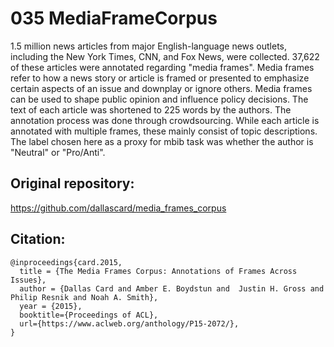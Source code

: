 # 035 MediaFrameCorpus
1.5 million news articles from
major English-language news outlets, including the New York Times, CNN, and
Fox News, were collected. 37,622 of these articles were annotated regarding "media
frames". Media frames refer to how a news story or article is framed or presented to
emphasize certain aspects of an issue and downplay or ignore others. Media frames
can be used to shape public opinion and influence policy decisions. The text of each
article was shortened to 225 words by the authors. The annotation process was done
through crowdsourcing. While each article is annotated with multiple frames, these
mainly consist of topic descriptions. The label chosen here as a proxy for mbib task was
whether the author is "Neutral" or "Pro/Anti".

## Original repository:
https://github.com/dallascard/media_frames_corpus

## Citation:
```
@inproceedings{card.2015,
  title = {The Media Frames Corpus: Annotations of Frames Across Issues},
  author = {Dallas Card and Amber E. Boydstun and  Justin H. Gross and  Philip Resnik and Noah A. Smith},
  year = {2015},
  booktitle={Proceedings of ACL},
  url={https://www.aclweb.org/anthology/P15-2072/},
} 
```